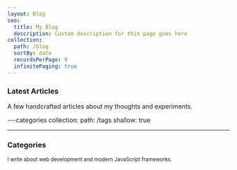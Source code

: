 ```yaml
---
layout: Blog
seo:
  title: My Blog
  description: Custom description for this page goes here
collection:
  path: /blog
  sortBy: date
  recordsPerPage: 9
  infinitePaging: true
---
```


### Latest Articles

A few handcrafted articles about my thoughts and experiments.

---categories
collection:
path: /tags
shallow: true

---

### Categories

<small>I write about web development and modern JavaScript frameworks.</small>
